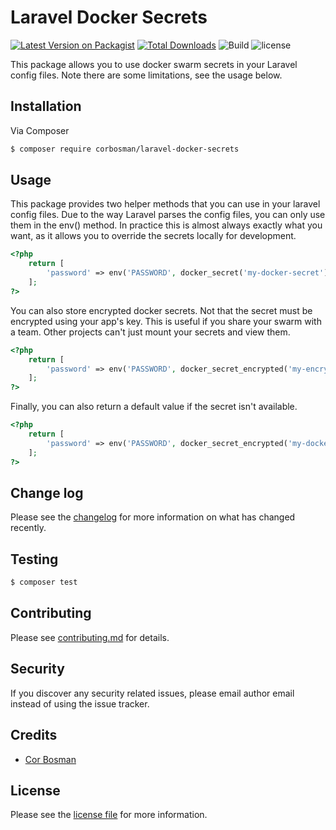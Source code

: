 # Laravel Docker Secrets

[![Latest Version on Packagist][ico-version]][link-packagist]
[![Total Downloads][ico-downloads]][link-downloads]
![Build](https://github.com/corbosman/laravel-docker-secrets/workflows/build/badge.svg?branch=main)
![license](https://img.shields.io/packagist/l/corbosman/laravel-docker-secrets)

This package allows you to use docker swarm secrets in your Laravel config files. Note there are some limitations, see the usage below.

## Installation

Via Composer

``` bash
$ composer require corbosman/laravel-docker-secrets
```

## Usage

This package provides two helper methods that you can use in your laravel config files. Due to the way Laravel parses the config files, you can only use them in the env() method. In practice this is almost always exactly what you want, as it allows you to override the secrets locally for development.  

```php
<?php
    return [
        'password' => env('PASSWORD', docker_secret('my-docker-secret'))
    ];
?>   
```

You can also store encrypted docker secrets. Not that the secret must be encrypted using your app's key. This is useful if you share your swarm with a team. Other projects can't just mount your secrets and view them. 

```php
<?php
    return [
        'password' => env('PASSWORD', docker_secret_encrypted('my-encrypted-docker-secret'))
    ];
?>   
```

Finally, you can also return a default value if the secret isn't available.

```php
<?php
    return [
        'password' => env('PASSWORD', docker_secret_encrypted('my-docker-secret', 'my-default'))
    ];
?>      
```


## Change log

Please see the [changelog](changelog.md) for more information on what has changed recently.

## Testing

``` bash
$ composer test
```

## Contributing

Please see [contributing.md](contributing.md) for details.

## Security

If you discover any security related issues, please email author email instead of using the issue tracker.

## Credits

- [Cor Bosman][link-author]

## License

Please see the [license file](license.md) for more information.

[ico-version]: https://img.shields.io/packagist/v/corbosman/laravel-docker-secrets.svg?style=flat-square
[ico-downloads]: https://img.shields.io/packagist/dt/corbosman/laravel-docker-secrets.svg?style=flat-square

[link-packagist]: https://packagist.org/packages/corbosman/laravel-docker-secrets
[link-downloads]: https://packagist.org/packages/corbosman/laravel-docker-secrets
[link-author]: https://github.com/corbosman
